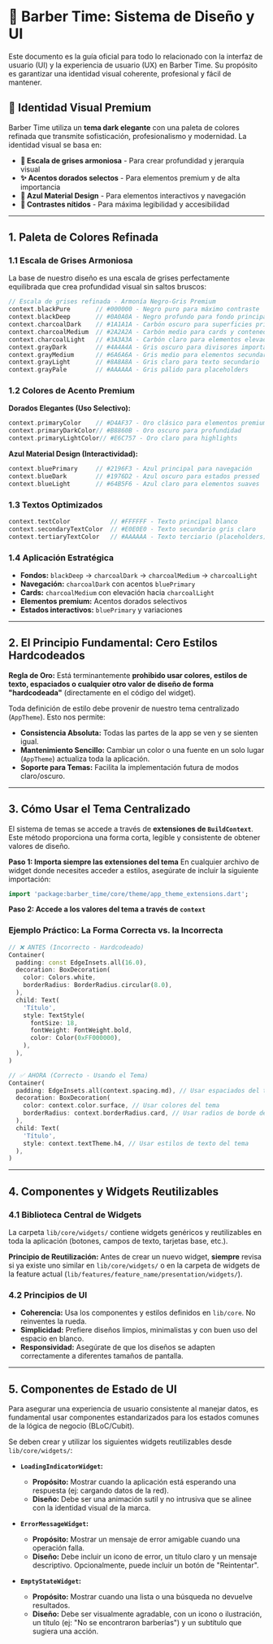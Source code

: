 # 🎨 Barber Time: Sistema de Diseño y UI

Este documento es la guía oficial para todo lo relacionado con la interfaz de usuario (UI) y la experiencia de usuario (UX) en Barber Time. Su propósito es garantizar una identidad visual coherente, profesional y fácil de mantener.

## 🌟 Identidad Visual Premium

Barber Time utiliza un **tema dark elegante** con una paleta de colores refinada que transmite sofisticación, profesionalismo y modernidad. La identidad visual se basa en:

- **🖤 Escala de grises armoniosa** - Para crear profundidad y jerarquía visual
- **✨ Acentos dorados selectos** - Para elementos premium y de alta importancia
- **💙 Azul Material Design** - Para elementos interactivos y navegación
- **💎 Contrastes nítidos** - Para máxima legibilidad y accesibilidad

---

## 1. Paleta de Colores Refinada

### 1.1 Escala de Grises Armoniosa

La base de nuestro diseño es una escala de grises perfectamente equilibrada que crea profundidad visual sin saltos bruscos:

```dart
// Escala de grises refinada - Armonía Negro-Gris Premium
context.blackPure       // #000000 - Negro puro para máximo contraste
context.blackDeep       // #0A0A0A - Negro profundo para fondo principal
context.charcoalDark    // #1A1A1A - Carbón oscuro para superficies principales
context.charcoalMedium  // #2A2A2A - Carbón medio para cards y contenedores
context.charcoalLight   // #3A3A3A - Carbón claro para elementos elevados
context.grayDark        // #4A4A4A - Gris oscuro para divisores importantes
context.grayMedium      // #6A6A6A - Gris medio para elementos secundarios
context.grayLight       // #8A8A8A - Gris claro para texto secundario
context.grayPale        // #AAAAAA - Gris pálido para placeholders
```

### 1.2 Colores de Acento Premium

**Dorados Elegantes (Uso Selectivo):**
```dart
context.primaryColor    // #D4AF37 - Oro clásico para elementos premium
context.primaryDarkColor// #B8860B - Oro oscuro para profundidad
context.primaryLightColor// #E6C757 - Oro claro para highlights
```

**Azul Material Design (Interactividad):**
```dart
context.bluePrimary     // #2196F3 - Azul principal para navegación
context.blueDark        // #1976D2 - Azul oscuro para estados pressed
context.blueLight       // #64B5F6 - Azul claro para elementos suaves
```

### 1.3 Textos Optimizados

```dart
context.textColor           // #FFFFFF - Texto principal blanco
context.secondaryTextColor  // #E0E0E0 - Texto secundario gris claro
context.tertiaryTextColor   // #AAAAAA - Texto terciario (placeholders)
```

### 1.4 Aplicación Estratégica

- **Fondos:** `blackDeep` → `charcoalDark` → `charcoalMedium` → `charcoalLight`
- **Navegación:** `charcoalDark` con acentos `bluePrimary`
- **Cards:** `charcoalMedium` con elevación hacia `charcoalLight`
- **Elementos premium:** Acentos dorados selectivos
- **Estados interactivos:** `bluePrimary` y variaciones

---

## 2. El Principio Fundamental: Cero Estilos Hardcodeados

**Regla de Oro:** Está terminantemente **prohibido usar colores, estilos de texto, espaciados o cualquier otro valor de diseño de forma "hardcodeada"** (directamente en el código del widget).

Toda definición de estilo debe provenir de nuestro tema centralizado (`AppTheme`). Esto nos permite:
- **Consistencia Absoluta:** Todas las partes de la app se ven y se sienten igual.
- **Mantenimiento Sencillo:** Cambiar un color o una fuente en un solo lugar (`AppTheme`) actualiza toda la aplicación.
- **Soporte para Temas:** Facilita la implementación futura de modos claro/oscuro.

---

## 3. Cómo Usar el Tema Centralizado

El sistema de temas se accede a través de **extensiones de `BuildContext`**. Este método proporciona una forma corta, legible y consistente de obtener valores de diseño.

**Paso 1: Importa siempre las extensiones del tema**
En cualquier archivo de widget donde necesites acceder a estilos, asegúrate de incluir la siguiente importación:
```dart
import 'package:barber_time/core/theme/app_theme_extensions.dart';
```

**Paso 2: Accede a los valores del tema a través de `context`**

### Ejemplo Práctico: La Forma Correcta vs. la Incorrecta

```dart
// ❌ ANTES (Incorrecto - Hardcodeado)
Container(
  padding: const EdgeInsets.all(16.0),
  decoration: BoxDecoration(
    color: Colors.white,
    borderRadius: BorderRadius.circular(8.0),
  ),
  child: Text(
    'Título',
    style: TextStyle(
      fontSize: 18,
      fontWeight: FontWeight.bold,
      color: Color(0xFF000000),
    ),
  ),
)

// ✅ AHORA (Correcto - Usando el Tema)
Container(
  padding: EdgeInsets.all(context.spacing.md), // Usar espaciados del tema
  decoration: BoxDecoration(
    color: context.color.surface, // Usar colores del tema
    borderRadius: context.borderRadius.card, // Usar radios de borde del tema
  ),
  child: Text(
    'Título',
    style: context.textTheme.h4, // Usar estilos de texto del tema
  ),
)
```

---

## 4. Componentes y Widgets Reutilizables

### 4.1 Biblioteca Central de Widgets
La carpeta `lib/core/widgets/` contiene widgets genéricos y reutilizables en toda la aplicación (botones, campos de texto, tarjetas base, etc.).

**Principio de Reutilización:** Antes de crear un nuevo widget, **siempre** revisa si ya existe uno similar en `lib/core/widgets/` o en la carpeta de widgets de la feature actual (`lib/features/feature_name/presentation/widgets/`).

### 4.2 Principios de UI
- **Coherencia:** Usa los componentes y estilos definidos en `lib/core`. No reinventes la rueda.
- **Simplicidad:** Prefiere diseños limpios, minimalistas y con buen uso del espacio en blanco.
- **Responsividad:** Asegúrate de que los diseños se adapten correctamente a diferentes tamaños de pantalla.

---

## 5. Componentes de Estado de UI

Para asegurar una experiencia de usuario consistente al manejar datos, es fundamental usar componentes estandarizados para los estados comunes de la lógica de negocio (BLoC/Cubit).

Se deben crear y utilizar los siguientes widgets reutilizables desde `lib/core/widgets/`:

*   **`LoadingIndicatorWidget`:**
    *   **Propósito:** Mostrar cuando la aplicación está esperando una respuesta (ej: cargando datos de la red).
    *   **Diseño:** Debe ser una animación sutil y no intrusiva que se alinee con la identidad visual de la marca.

*   **`ErrorMessageWidget`:**
    *   **Propósito:** Mostrar un mensaje de error amigable cuando una operación falla.
    *   **Diseño:** Debe incluir un icono de error, un título claro y un mensaje descriptivo. Opcionalmente, puede incluir un botón de "Reintentar".

*   **`EmptyStateWidget`:**
    *   **Propósito:** Mostrar cuando una lista o una búsqueda no devuelve resultados.
    *   **Diseño:** Debe ser visualmente agradable, con un icono o ilustración, un título (ej: "No se encontraron barberías") y un subtítulo que sugiera una acción.
